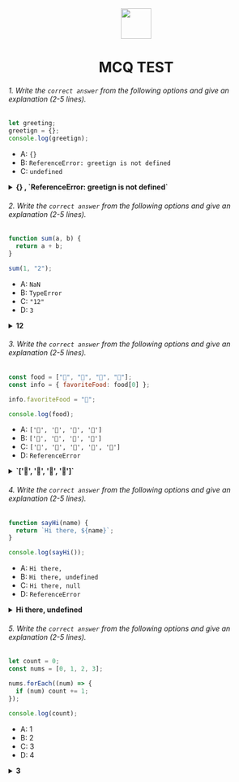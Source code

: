 <div align="center">
  <img height="60" src="https://edurev.gumlet.io/AllImages/original/ApplicationImages/CourseImages/944e5d47-8c55-4a89-91e5-22ab5f2798fc_CI.png">
  <h1>MCQ TEST</h1>
</div>

###### 1. Write the `correct answer` from the following options and give an explanation (2-5 lines).

```javascript
let greeting;
greetign = {};
console.log(greetign);
```

- A: `{}`
- B: `ReferenceError: greetign is not defined`
- C: `undefined`

<details>
<summary><b>{} , `ReferenceError: greetign is not defined`</b></summary>
<p>

#### Answer: A and B both ;

<i>this code will create an empty object and assign it to the greeting variable. Then, it will log the contents of the greeting variable, which will result in an output of an empty object {} being displayed in the console || . JavaScript is case-sensitive, so greetign and greeting are treated as two different variables. Therefore, greetign is not defined, and attempting to log it will result in a ReferenceError.</i>

</p>
</details>

###### 2. Write the `correct answer` from the following options and give an explanation (2-5 lines).

```javascript
function sum(a, b) {
  return a + b;
}

sum(1, "2");
```

- A: `NaN`
- B: `TypeError`
- C: `"12"`
- D: `3`

<details><summary><b>12</b></summary>
<p>

#### Answer: C ;

<i>
sum function two parameter given a and b, using the + operator. a is number type value and b is string type value so a and b addition value is 12 ; 
</i>

</p>
</details>

###### 3. Write the `correct answer` from the following options and give an explanation (2-5 lines).

```javascript
const food = ["🍕", "🍫", "🥑", "🍔"];
const info = { favoriteFood: food[0] };

info.favoriteFood = "🍝";

console.log(food);
```

- A: `['🍕', '🍫', '🥑', '🍔']`
- B: `['🍝', '🍫', '🥑', '🍔']`
- C: `['🍝', '🍕', '🍫', '🥑', '🍔']`
- D: `ReferenceError`

<details><summary><b>`['🍕', '🍫', '🥑', '🍔']`</b></summary>
<p>

#### Answer: A ?

<i>food is array , this array have 4 element , info is object with a fav property initially set to the first element of the food array, which is 🍕 , update the info.fav property to 🍝 , info object property does not affect the original food array. So, when you log the food array, it remains unchanged 
 </i>

</p>
</details>

###### 4. Write the `correct answer` from the following options and give an explanation (2-5 lines).

```javascript
function sayHi(name) {
  return `Hi there, ${name}`;
}

console.log(sayHi());
```

- A: `Hi there,`
- B: `Hi there, undefined`
- C: `Hi there, null`
- D: `ReferenceError`

<details><summary><b>Hi there, undefined</b></summary>
<p>

#### Answer: B ;

<i>sayHi is a  function give a 'name' parameter, which you can use to build the greeting message. However, when you call sayHi() without passing any argument, the name parameter inside the function becomes undefined.
So, the function attempts to concatenate undefined with the greeting string, resulting in 'Hi there, undefined'</i>

</p>
</details>

###### 5. Write the `correct answer` from the following options and give an explanation (2-5 lines).

```javascript
let count = 0;
const nums = [0, 1, 2, 3];

nums.forEach((num) => {
  if (num) count += 1;
});

console.log(count);
```

- A: 1
- B: 2
- C: 3
- D: 4

<details><summary><b>3</b></summary>
<p>

#### Answer: C ;

<i>
 nums is an array . this array in 4 length . this array used in forEach method to iterate through each element of the array.
array fast element is 0 so counting value is falsy .and 1, 2, 3 it is considered truthy so increment count variable by 1 .
so false is count value is unchanged and true is count value increment by 1 for each of these value.
</i>

</p>
</details>
